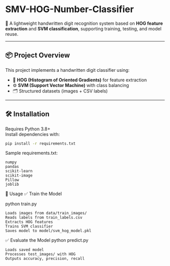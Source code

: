 # SMV-HOG-Number-Classifier

🎯 A lightweight handwritten digit recognition system based on **HOG feature extraction** and **SVM classification**, supporting training, testing, and model reuse.

---

## 📦 Project Overview

This project implements a handwritten digit classifier using:

- 🧠 **HOG (Histogram of Oriented Gradients)** for feature extraction  
- ⚙️ **SVM (Support Vector Machine)** with class balancing  
- 🗂 Structured datasets (images + CSV labels)

---

## 🛠 Installation

Requires Python 3.8+  
Install dependencies with:

```bash
pip install -r requirements.txt
```
Sample requirements.txt:
```
numpy
pandas
scikit-learn
scikit-image
Pillow
joblib
```

🚀 Usage
✅ Train the Model

python train.py

    Loads images from data/train_images/
    Reads labels from train_labels.csv
    Extracts HOG features
    Trains SVM classifier
    Saves model to model/svm_hog_model.pkl

✅ Evaluate the Model
python predict.py

    Loads saved model
    Processes test_images/ with HOG
    Outputs accuracy, precision, recall
